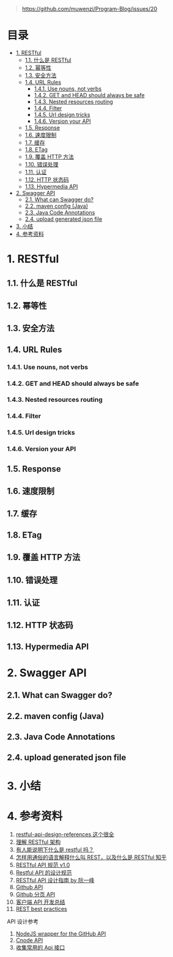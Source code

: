 > https://github.com/muwenzi/Program-Blog/issues/20

<h1>目录</h1>

<!-- TOC -->

- [1. RESTful](#1-restful)
  - [1.1. 什么是 RESTful](#11-什么是-restful)
  - [1.2. 幂等性](#12-幂等性)
  - [1.3. 安全方法](#13-安全方法)
  - [1.4. URL Rules](#14-url-rules)
    - [1.4.1. Use nouns, not verbs](#141-use-nouns-not-verbs)
    - [1.4.2. GET and HEAD should always be safe](#142-get-and-head-should-always-be-safe)
    - [1.4.3. Nested resources routing](#143-nested-resources-routing)
    - [1.4.4. Filter](#144-filter)
    - [1.4.5. Url design tricks](#145-url-design-tricks)
    - [1.4.6. Version your API](#146-version-your-api)
  - [1.5. Response](#15-response)
  - [1.6. 速度限制](#16-速度限制)
  - [1.7. 缓存](#17-缓存)
  - [1.8. ETag](#18-etag)
  - [1.9. 覆盖 HTTP 方法](#19-覆盖-http-方法)
  - [1.10. 错误处理](#110-错误处理)
  - [1.11. 认证](#111-认证)
  - [1.12. HTTP 状态码](#112-http-状态码)
  - [1.13. Hypermedia API](#113-hypermedia-api)
- [2. Swagger API](#2-swagger-api)
  - [2.1. What can Swagger do?](#21-what-can-swagger-do)
  - [2.2. maven config (Java)](#22-maven-config-java)
  - [2.3. Java Code Annotations](#23-java-code-annotations)
  - [2.4. upload generated json file](#24-upload-generated-json-file)
- [3. 小结](#3-小结)
- [4. 参考资料](#4-参考资料)

<!-- /TOC -->

# 1. RESTful

## 1.1. 什么是 RESTful

## 1.2. 幂等性

## 1.3. 安全方法

## 1.4. URL Rules

### 1.4.1. Use nouns, not verbs

### 1.4.2. GET and HEAD should always be safe

### 1.4.3. Nested resources routing

### 1.4.4. Filter

### 1.4.5. Url design tricks

### 1.4.6. Version your API

## 1.5. Response

## 1.6. 速度限制

## 1.7. 缓存

## 1.8. ETag

## 1.9. 覆盖 HTTP 方法

## 1.10. 错误处理

## 1.11. 认证

## 1.12. HTTP 状态码

## 1.13. Hypermedia API

# 2. Swagger API

## 2.1. What can Swagger do?

## 2.2. maven config (Java)

## 2.3. Java Code Annotations

## 2.4. upload generated json file

# 3. 小结

# 4. 参考资料

1.  [restful-api-design-references 这个很全](https://github.com/aisuhua/restful-api-design-references)
1.  [理解 RESTful 架构](http://www.ruanyifeng.com/blog/2011/09/restful.html)
1.  [有人能说明下什么是 restful 吗？](https://segmentfault.com/q/1010000005831178)
1.  [怎样用通俗的语言解释什么叫 REST，以及什么是 RESTful 知乎](https://www.zhihu.com/question/28557115)
1.  [RESTful API 规范 v1.0](https://github.com/imweb/RESTful)
1.  [Restful API 的设计规范](http://novoland.github.io/%E8%AE%BE%E8%AE%A1/2015/08/17/Restful%20API%20%E7%9A%84%E8%AE%BE%E8%AE%A1%E8%A7%84%E8%8C%83.html)
1.  [RESTful API 设计指南 by 阮一峰](http://www.ruanyifeng.com/blog/2014/05/restful_api.html)
1.  [Github API](https://developer.github.com/guides/getting-started/)
1.  [Github 分页 API](https://developer.github.com/guides/traversing-with-pagination/)
1.  [客户端 API 开发总结](https://cnodejs.org/topic/552b3b9382388cec50cf6d95)
1.  [REST best practices](https://bourgeois.me/rest/)

API 设计参考

1.  [NodeJS wrapper for the GitHub API](https://mikedeboer.github.io/node-github/#api-authorization-check)
1.  [Cnode API](https://cnodejs.org/api)
1.  [收集常用的 Api 接口](https://segmentfault.com/q/1010000000512062)
